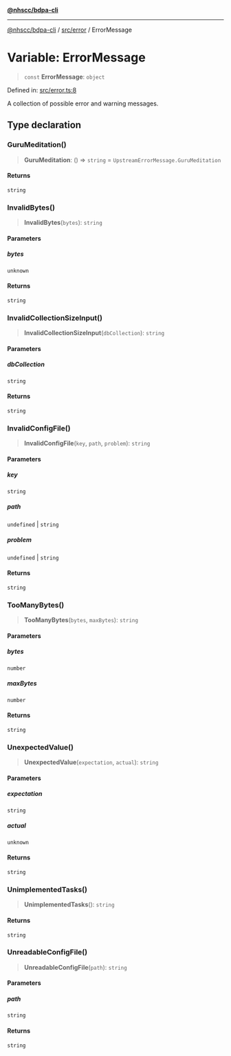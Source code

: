 [**@nhscc/bdpa-cli**](../../../README.md)

***

[@nhscc/bdpa-cli](../../../README.md) / [src/error](../README.md) / ErrorMessage

# Variable: ErrorMessage

> `const` **ErrorMessage**: `object`

Defined in: [src/error.ts:8](https://github.com/nhscc/bdpa-cli/blob/c8a325cdd3d6bbbd34604fbd2249eb233fe4776a/src/error.ts#L8)

A collection of possible error and warning messages.

## Type declaration

### GuruMeditation()

> **GuruMeditation**: () => `string` = `UpstreamErrorMessage.GuruMeditation`

#### Returns

`string`

### InvalidBytes()

> **InvalidBytes**(`bytes`): `string`

#### Parameters

##### bytes

`unknown`

#### Returns

`string`

### InvalidCollectionSizeInput()

> **InvalidCollectionSizeInput**(`dbCollection`): `string`

#### Parameters

##### dbCollection

`string`

#### Returns

`string`

### InvalidConfigFile()

> **InvalidConfigFile**(`key`, `path`, `problem`): `string`

#### Parameters

##### key

`string`

##### path

`undefined` | `string`

##### problem

`undefined` | `string`

#### Returns

`string`

### TooManyBytes()

> **TooManyBytes**(`bytes`, `maxBytes`): `string`

#### Parameters

##### bytes

`number`

##### maxBytes

`number`

#### Returns

`string`

### UnexpectedValue()

> **UnexpectedValue**(`expectation`, `actual`): `string`

#### Parameters

##### expectation

`string`

##### actual

`unknown`

#### Returns

`string`

### UnimplementedTasks()

> **UnimplementedTasks**(): `string`

#### Returns

`string`

### UnreadableConfigFile()

> **UnreadableConfigFile**(`path`): `string`

#### Parameters

##### path

`string`

#### Returns

`string`

